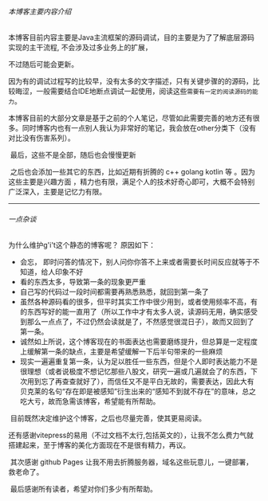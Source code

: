 ###### 本博客主要内容介绍

​		本博客目前内容主要是Java主流框架的源码调试，目的主要是为了了解底层源码实现的主干流程,  不会涉及过多业务上的扩展，

不过随后可能会更新。

​		因为有的调试过程写的比较早，没有太多的文字描述，只有关键步骤的的源码，比较晦涩，一般需要结合IDE地断点调试一起使用，阅读这些`需要有一定的阅读源码的能力`。

​		本博客目前的大部分文章是基于之前的个人笔记，尽管如此需要完善的地方还有很多。同时博客内也有一点别人我认为非常好的笔记，我会放在other分类下（没有对比没有伤害系列）。

​		最后，这些不是全部，随后也会慢慢更新

​		之后也会添加一些其它的东西，比如近期有折腾的 c++ golang kotlin 等 。因为这些主要是兴趣方面 ，精力也有限，满足个人的技术好奇心即可，大概不会特别广泛深入，主要是记忆力有限。



-----------------

###### 一点杂谈

为什么维护g'i't这个静态的博客呢？ 原因如下：

+   会忘， 即时问答的情况下，别人问你你答不上来或者需要长时间反应就等于不知道，给人印象不好
+   看的东西太多，导致第一条的现象更严重
+   自己写的代码过一段时间都需要再熟悉熟悉，就回到第一条了
+   虽然各种源码看的很多，但平时其实工作中很少用到，或者使用频率不高，有的东西写好的能一直用了（所以工作中才有太多人说，读源码无用，确实感受到那么一点点了，不过仍然会读就是了，不然感觉很混日子），故而又回到了第一条。
+   诚然如上所说，这个博客现在的书面表达也需要磨练提升，但总算是一定程度上缓解第一条的缺点，主要是希望缓解一下后半句带来的一些麻烦
+   现实一遍遍重复第一条，认为足以胜任一些东西，但是个人即时表达能力不是很理想（或者说极度不想记忆那些八股文，研究一遍或几遍就会了的东西，下次用到忘了再查查就好了），而信任又不是平白无故的，需要表达，因此大有贝克莱的名句“存在即是被感知”衍生出来的“感知不到就不存在”的意味，总之吃大亏，故而急需该博客，希望能有所帮助。



​		目前既然决定维护这个博客，之后也尽量完善，使其更易阅读。



​		还有感谢vitepress的易用（不过文档不太行,包括英文的），让我不怎么费力气就搭建起来，至于博客的美化方面现在不是很有精力，再议。



​		其次感谢 github Pages 让我不用去折腾服务器，域名这些玩意儿，一键部署，救老命了。



​   最后感谢所有读者，希望对你们多少有所帮助。
